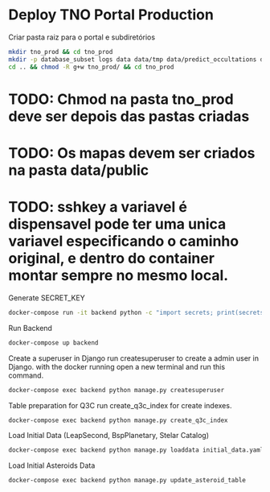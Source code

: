 # Deploy TNO Portal Production

Criar pasta raiz para o portal e subdiretórios

```bash
mkdir tno_prod && cd tno_prod
mkdir -p database_subset logs data data/tmp data/predict_occultations data/rabbitmq data/astropy_cache data/public
cd .. && chmod -R g+w tno_prod/ && cd tno_prod
```

# TODO: Chmod na pasta tno_prod deve ser depois das pastas criadas

# TODO: Os mapas devem ser criados na pasta data/public

# TODO: sshkey a variavel é dispensavel pode ter uma unica variavel especificando o caminho original, e dentro do container montar sempre no mesmo local.

Generate SECRET_KEY

```bash
docker-compose run -it backend python -c "import secrets; print(secrets.token_urlsafe())"
```

Run Backend

```bash
docker-compose up backend
```

Create a superuser in Django
run createsuperuser to create a admin user in Django.
with the docker running open a new terminal and run this command.

```bash
docker-compose exec backend python manage.py createsuperuser
```

Table preparation for Q3C
run create_q3c_index for create indexes.

```bash
docker-compose exec backend python manage.py create_q3c_index
```

Load Initial Data (LeapSecond, BspPlanetary, Stelar Catalog)

```bash
docker-compose exec backend python manage.py loaddata initial_data.yaml
```

Load Initial Asteroids Data

```bash
docker-compose exec backend python manage.py update_asteroid_table
```
